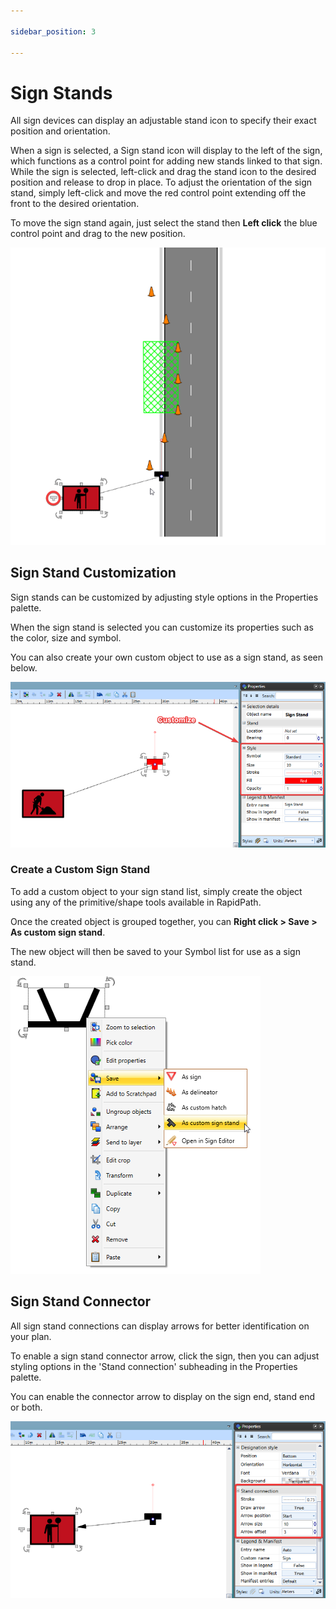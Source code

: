```yaml
---

sidebar_position: 3

---
```

# Sign Stands

All sign devices can display an adjustable stand icon to specify their exact position and orientation.

When a sign is selected, a Sign stand icon will display to the left of the sign, which functions as a control point for adding new stands linked to that sign. While the sign is selected, left-click and drag the stand icon to the desired position and release to drop in place.  To adjust the orientation of the sign stand, simply left-click and move the red control point extending off the front to the desired orientation.

To move the sign stand again, just select the stand then **Left click** the blue control point and drag to the new position.

![sign stand tool](./assets/Sign_stand_tool.png)

## Sign Stand Customization

Sign stands can be customized by adjusting style options in the Properties palette.

When the sign stand is selected you can customize its properties such as the color, size and symbol.

You can also create your own custom object to use as a sign stand, as seen below.

![customized sign stand](./assets/Customize_sign_stand.png)

### Create a Custom Sign Stand

To add a custom object to your sign stand list, simply create the object using any of the primitive/shape tools available in RapidPath.

Once the created object is grouped together, you can **Right click > Save > As custom sign stand**.

The new object will then be saved to your Symbol list for use as a sign stand.

![Custom_sign_stand](./assets/Custom_sign_stand.png)

## Sign Stand Connector

All sign stand connections can display arrows for better identification on your plan.

To enable a sign stand connector arrow, click the sign, then you can adjust styling options in the 'Stand connection' subheading in the Properties palette.

You can enable the connector arrow to display on the sign end, stand end or both.

![stand connection](./assets/Stand_connection.png)
